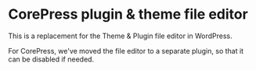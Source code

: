 # CorePress plugin & theme file editor

This is a replacement for the Theme & Plugin file editor in WordPress.

For CorePress, we've moved the file editor to a separate plugin, so that it can be disabled if needed.
